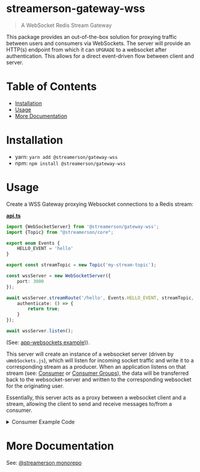 # streamerson-gateway-wss

> A WebSocket Redis Stream Gateway

This package provides an out-of-the-box solution for proxying traffic between users and consumers via WebSockets.  The server will provide an HTTP(s) endpoint from which it can `UPGRADE` to a websocket after authentication.  This allows for a direct event-driven flow between client and server.

# Table of Contents

<!-- START doctoc generated TOC please keep comment here to allow auto update -->
<!-- DON'T EDIT THIS SECTION, INSTEAD RE-RUN doctoc TO UPDATE -->


- [Installation](#installation)
- [Usage](#usage)
- [More Documentation](#more-documentation)

<!-- END doctoc generated TOC please keep comment here to allow auto update -->

# Installation

- yarn: `yarn add @streamerson/gateway-wss`
- npm: `npm install @streamerson/gateway-wss`

# Usage

Create a WSS Gateway proxying Websocket connections to a Redis stream:

<!-- BEGIN-CODE: ../examples/app-websockets/api.ts -->
[**api.ts**](../examples/app-websockets/api.ts)
```typescript
import {WebSocketServer} from '@streamerson/gateway-wss';
import {Topic} from "@streamerson/core";

export enum Events {
    HELLO_EVENT = 'hello'
}

export const streamTopic = new Topic('my-stream-topic');

const wssServer = new WebSocketServer({
    port: 3000
});

await wssServer.streamRoute('/hello', Events.HELLO_EVENT, streamTopic, {
    authenticate: () => {
        return true;
    }
});

await wssServer.listen();
```
<!-- END-CODE: ../examples/app-websockets/api.ts -->

(See: [app-websockets example](../examples/app-websockets/README.md))).

This server will create an instance of a websocket server (driven by `uWebSockets.js`), which will listen for incoming socket traffic and write it to a corresponding stream as a producer.  When an application listens on that stream (see: [Consumer](../consumer/README.md) or [Consumer Groups](../consumer-group/README.md)), the data will be transferred back to the websocket-server and written to the corresponding websocket for the originating user.

Essentially, this server acts as a proxy between a websocket client and a stream, allowing the client to send and receive messages to/from a consumer.

<details>
    <summary>Consumer Example Code</summary>

<!-- BEGIN-CODE: ../examples/app-websockets/worker.ts -->
[**worker.ts**](../examples/app-websockets/worker.ts)
```typescript
import {StreamConsumer} from '@streamerson/consumer';
import {Events, streamTopic} from "./api";

const consumer = new StreamConsumer({
    eventMap: {
        [Events.HELLO_EVENT]: (e) => {
            return {
                world: 'I am a stream processor'
            };
        }
    },
    topic: streamTopic
});

await consumer.connectAndListen();
```
<!-- END-CODE: ../examples/app-websockets/worker.ts -->
</details>

# More Documentation

See: [@streamerson monorepo](https://github.com/oliver-io/streamerson)